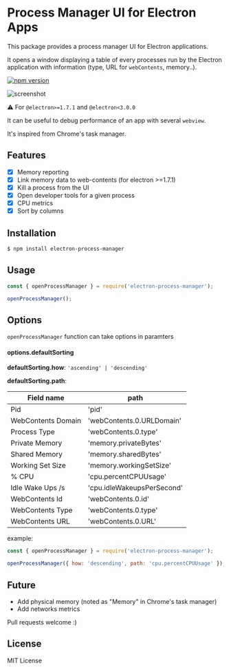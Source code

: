 # Process Manager UI for Electron Apps

This package provides a process manager UI for Electron applications.

It opens a window displaying a table of every processes run by the Electron application with information (type, URL for `webContents`, memory..).

[![npm version](https://badge.fury.io/js/electron-process-manager.svg)](https://badge.fury.io/js/electron-process-manager)

![screenshot](https://github.com/getstation/electron-process-manager/raw/master/.github/screenshots/window.png)

:warning: For `@electron>=1.7.1` and `@electron<3.0.0`

It can be useful to debug performance of an app with several `webview`.

It's inspired from Chrome's task manager.

## Features

- [x] Memory reporting
- [x] Link memory data to web-contents (for electron >=1.7.1)
- [x] Kill a process from the UI
- [x] Open developer tools for a given process
- [x] CPU metrics
- [x] Sort by columns

## Installation

```bash
$ npm install electron-process-manager
```

## Usage
```js
const { openProcessManager } = require('electron-process-manager');

openProcessManager();
```

## Options
`openProcessManager` function can take options in paramters

#### options.defaultSorting
**defaultSorting.how**: `'ascending' | 'descending'`

**defaultSorting.path**:

| Field name         | path                       |
|--------------------|----------------------------|
| Pid                | 'pid'                      |
| WebContents Domain | 'webContents.0.URLDomain'  |
| Process Type       | 'webContents.0.type'       |
| Private Memory     | 'memory.privateBytes'      |
| Shared Memory      | 'memory.sharedBytes'       |
| Working Set Size   | 'memory.workingSetSize'    |
| % CPU              | 'cpu.percentCPUUsage'      |
| Idle Wake Ups /s   | 'cpu.idleWakeupsPerSecond' |
| WebContents Id     | 'webContents.0.id'         |
| WebContents Type   | 'webContents.0.type'       |
| WebContents URL    | 'webContents.0.URL'        |

example:
```js
const { openProcessManager } = require('electron-process-manager');

openProcessManager({ how: 'descending', path: 'cpu.percentCPUUsage' });
```

## Future

- Add physical memory (noted as "Memory" in Chrome's task manager)
- Add networks metrics

Pull requests welcome :)

## License

MIT License
